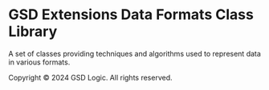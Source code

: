 ﻿# GSD Extensions Data Formats Class Library

A set of classes providing techniques and algorithms used to represent data in various formats.

Copyright © 2024 GSD Logic. All rights reserved.